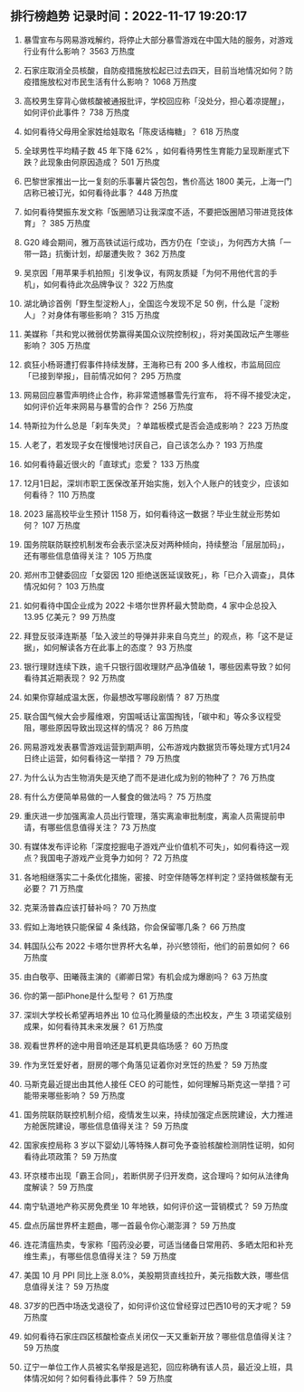 
## 排行榜趋势 记录时间：2022-11-17 19:20:17
  
  1. 暴雪宣布与网易游戏解约，将停止大部分暴雪游戏在中国大陆的服务，对游戏行业有什么影响？ 3563 万热度
    
  2. 石家庄取消全员核酸，自防疫措施放松起已过去四天，目前当地情况如何？防疫措施放松对市民生活有什么影响？ 1068 万热度
    
  3. 高校男生穿背心做核酸被通报批评，学校回应称「没处分，担心着凉提醒」，如何评价此事件？ 738 万热度
    
  4. 如何看待父母用全家姓给娃取名「陈皮话梅糖」？ 618 万热度
    
  5. 全球男性平均精子数 45 年下降 62% ，如何看待男性生育能力呈现断崖式下跌？此现象由何原因造成？ 501 万热度
    
  6. 巴黎世家推出一比一复刻的乐事薯片袋包包，售价高达 1800 美元，上海一门店称已被订光，如何看待此事？ 448 万热度
    
  7. 如何看待樊振东发文称「饭圈陋习让我深度不适，不要把饭圈陋习带进竞技体育」？ 385 万热度
    
  8. G20 峰会期间，雅万高铁试运行成功，西方仍在「空谈」，为何西方大搞「一带一路」抗衡计划，却屡遭失败？ 362 万热度
    
  9. 吴京因「用苹果手机拍照」引发争议，有网友质疑「为何不用他代言的手机」，如何看待此次品牌争议？ 322 万热度
    
  10. 湖北确诊首例「野生型淀粉人」，全国迄今发现不足 50 例，什么是「淀粉人」？对身体有哪些影响？ 315 万热度
    
  11. 美媒称「共和党以微弱优势赢得美国众议院控制权」，将对美国政坛产生哪些影响？ 305 万热度
    
  12. 疯狂小杨哥遭打假事件持续发酵，王海称已有 200 多人维权，市监局回应「已接到举报」，目前情况如何？ 295 万热度
    
  13. 网易回应暴雪声明终止合作，称非常遗憾暴雪先行宣布， 将不得不接受决定，如何评价近年来网易与暴雪的合作？ 256 万热度
    
  14. 特斯拉为什么总是「刹车失灵」？单踏板模式是否会造成影响？ 223 万热度
    
  15. 人老了，若发现子女在慢慢地讨厌自己，自己该怎么办？ 193 万热度
    
  16. 如何看待最近很火的「直球式」恋爱？ 133 万热度
    
  17. 12月1日起，深圳市职工医保改革开始实施，划入个人账户的钱变少，应该如何看待？ 110 万热度
    
  18. 2023 届高校毕业生预计 1158 万，如何看待这一数据？毕业生就业形势如何？ 107 万热度
    
  19. 国务院联防联控机制发布会表示坚决反对两种倾向，持续整治「层层加码」，还有哪些信息值得关注？ 105 万热度
    
  20. 郑州市卫健委回应「女婴因 120 拒绝送医延误致死」，称「已介入调查」，具体情况如何？ 103 万热度
    
  21. 如何看待中国企业成为 2022 卡塔尔世界杯最大赞助商，4 家中企总投入 13.95 亿美元？ 99 万热度
    
  22. 拜登反驳泽连斯基「坠入波兰的导弹并非来自乌克兰」的观点，称「这不是证据」，如何解读各方在此事上的态度？ 93 万热度
    
  23. 银行理财连续下跌，逾千只银行固收理财产品净值破 1，哪些因素导致？如何看待其近期表现？ 92 万热度
    
  24. 如果你穿越成温太医，你最想改写哪段剧情？ 87 万热度
    
  25. 联合国气候大会步履维艰，穷国喊话让富国掏钱，「碳中和」等众多议程受阻，哪些原因导致出现这样的情况？ 86 万热度
    
  26. 网易游戏发表暴雪游戏运营到期声明，公布游戏内数据货币等处理方式1月24日终止运营，如何看待这一举措？ 79 万热度
    
  27. 为什么认为古生物消失是灭绝了而不是进化成为别的物种了？ 76 万热度
    
  28. 有什么方便简单易做的一人餐食的做法吗？ 75 万热度
    
  29. 重庆进一步加强离渝人员出行管理，落实离渝审批制度，离渝人员需提前申请，有哪些信息值得关注？ 73 万热度
    
  30. 有媒体发布评论称「深度挖掘电子游戏产业价值机不可失」，如何看待这一观点？我国电子游戏产业竞争力如何？ 72 万热度
    
  31. 各地相继落实二十条优化措施，密接、时空伴随等怎样判定？坚持做核酸有无必要？ 71 万热度
    
  32. 克莱汤普森应该打替补吗？ 70 万热度
    
  33. 假如上海地铁只能保留 4 条线路，你会保留哪几条？ 66 万热度
    
  34. 韩国队公布 2022 卡塔尔世界杯大名单，孙兴慜领衔，他们的前景如何？ 66 万热度
    
  35. 由白敬亭、田曦薇主演的《卿卿日常》有机会成为爆剧吗？ 63 万热度
    
  36. 你的第一部iPhone是什么型号？ 61 万热度
    
  37. 深圳大学校长希望再培养出 10 位马化腾量级的杰出校友，产生 3 项诺奖级别成果，如何看待其未来发展？ 61 万热度
    
  38. 观看世界杯的途中用音响还是耳机更具临场感？ 60 万热度
    
  39. 作为烹饪爱好者，厨房的哪个角落见证着你对烹饪的热爱？ 59 万热度
    
  40. 马斯克最近提出由其他人接任 CEO 的可能性，如何理解马斯克这一举措？可能带来哪些影响？ 59 万热度
    
  41. 国务院联防联控机制介绍，疫情发生以来，持续加强定点医院建设，大力推进方舱医院建设，哪些信息值得关注？ 59 万热度
    
  42. 国家疾控局称 3 岁以下婴幼儿等特殊人群可免予查验核酸检测阴性证明，如何看待此项政策？ 59 万热度
    
  43. 环京楼市出现「霸王合同」，若断供房子归开发商，这合理吗？如何从法律角度解读？ 59 万热度
    
  44. 南宁轨道地产称买房免费坐 10 年地铁，如何评价这一营销模式？ 59 万热度
    
  45. 盘点历届世界杯主题曲，哪一首最令你心潮澎湃？ 59 万热度
    
  46. 连花清瘟热卖，专家称「囤药没必要，可适当储备日常用药、多晒太阳和补充维生素」，有哪些信息值得关注？ 59 万热度
    
  47. 美国 10 月 PPI 同比上涨 8.0%，美股期货直线拉升，美元指数大跌，哪些信息值得关注？ 59 万热度
    
  48. 37岁的巴西中场迭戈退役了，如何评价这位曾经穿过巴西10号的天才呢？ 59 万热度
    
  49. 如何看待石家庄四区核酸检查点关闭仅一天又重新开放？哪些信息值得关注？ 59 万热度
    
  50. 辽宁一单位工作人员被实名举报是逃犯，回应称确有该人员，最近没上班，具体情况如何？如何看待此事件？ 59 万热度
    